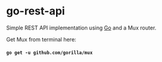 # go-rest-api

Simple REST API implementation using [Go](https://golang.org/) and a Mux router. 

Get Mux from terminal here:
#### `go get -u github.com/gorilla/mux`
